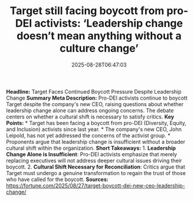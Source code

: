 ﻿---
title: "Target still facing boycott from pro-DEI activists: ‘Leadership change doesn’t mean anything without a culture change’"
date: "2025-08-28T06:47:03"
category: "Markets"
summary: ""
slug: "target still facing boycott from prodei activists leadership"
source_urls:
  - "https://fortune.com/2025/08/27/target-boycott-dei-new-ceo-leadership-change/"
seo:
  title: "Target still facing boycott from pro-DEI activists: ‘Leadership change doesn’t mean anything without a culture change’ | Hash n Hedge"
  description: ""
  keywords: ["news", "markets", "brief"]
---
**Headline:** Target Faces Continued Boycott Pressure Despite Leadership Change  **Summary Meta Description:** Pro-DEI activists continue to boycott Target despite the company's new CEO, raising questions about whether leadership change alone can address ongoing concerns. The debate centers on whether a cultural shift is necessary to satisfy critics.  **Key Points:**  * Target has been facing a boycott from pro-DEI (Diversity, Equity, and Inclusion) activists since last year. * The company's new CEO, John Leipold, has not yet addressed the concerns of the activist group. * Proponents argue that leadership change is insufficient without a broader cultural shift within the organization.  **Short Takeaways:**  1. **Leadership Change Alone is Insufficient**: Pro-DEI activists emphasize that merely replacing executives will not address deeper cultural issues driving their boycott. 2. **Cultural Shift Necessary for Reconciliation**: Critics argue that Target must undergo a genuine transformation to regain the trust of those who have called for the boycott.  **Sources:**  https://fortune.com/2025/08/27/target-boycott-dei-new-ceo-leadership-change/ 
